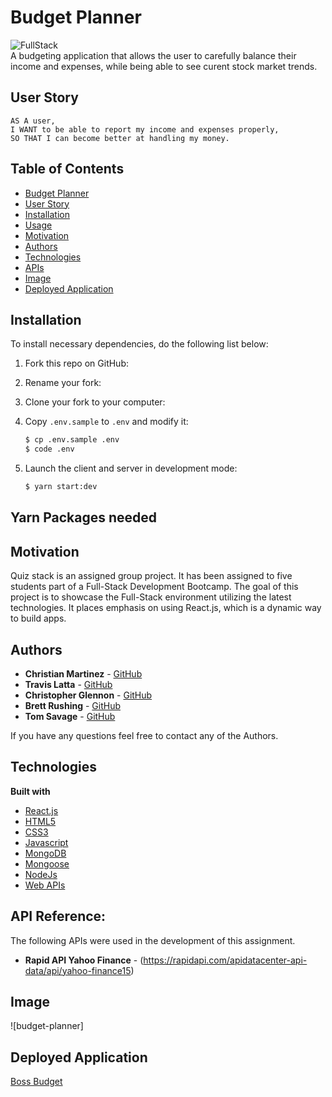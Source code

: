 
# Budget Planner
![FullStack](https://user-images.githubusercontent.com/61035701/84943225-1028d480-b0b2-11ea-8742-e49bc271dcfc.png)
<br>
A budgeting application that allows the user to carefully balance their income and expenses, while being able to see curent stock market trends.

## User Story
```
AS A user,
I WANT to be able to report my income and expenses properly,
SO THAT I can become better at handling my money.
```
## Table of Contents

  * [Budget Planner](#budget-planner)
  * [User Story](#user-story)
  * [Installation](#installation)
  * [Usage](#Usage)
  * [Motivation](#motivation)
  * [Authors](#authors)
  * [Technologies](#technologies)
  * [APIs](#api-reference)
  * [Image](#image)
  * [Deployed Application](#deployed-application)

## Installation
To install necessary dependencies, do the following list below:
1. Fork this repo on GitHub:

2. Rename your fork:

3. Clone your fork to your computer:

4. Copy `.env.sample` to `.env` and modify it:
   ```bash
   $ cp .env.sample .env
   $ code .env
   ```

5. Launch the client and server in development mode:
   ```bash
   $ yarn start:dev
   ```

## Yarn Packages needed



## Motivation
Quiz stack is an assigned group project. It has been assigned to five students part of a Full-Stack Development Bootcamp. The goal of this project is to showcase the Full-Stack environment utilizing the latest technologies. It places emphasis on using React.js, which is a dynamic way to build apps.


## Authors
* **Christian Martinez** - [GitHub](https://github.com/cag-martinez)
* **Travis Latta** - [GitHub](https://github.com/tlatta13)
* **Christopher Glennon** - [GitHub](https://github.com/cglennon924)
* **Brett Rushing** - [GitHub](https://github.com/Brushing1215)
* **Tom Savage** - [GitHub](https://github.com/Savage1005)

If you have any questions feel free to contact any of the Authors.


## Technologies
<b>Built with</b>
- [React.js](https://reactjs.org/)
- [HTML5](https://developer.mozilla.org/en-US/docs/Web/Guide/HTML/HTML5)
- [CSS3](https://developer.mozilla.org/en-US/docs/Web/CSS)
- [Javascript](https://developer.mozilla.org/en-US/docs/Web/JavaScript)
- [MongoDB](https://www.mongodb.com/)
- [Mongoose](https://mongoosejs.com/)
- [NodeJs](https://nodejs.org/en/docs/)
- [Web APIs](https://developer.mozilla.org/en-US/docs/Web/API)

## API Reference:

The following APIs were used in the development of this assignment.
* **Rapid API Yahoo Finance** - (https://rapidapi.com/apidatacenter-api-data/api/yahoo-finance15)

## Image

![budget-planner]

## Deployed Application

<a href="http://boss-budget.herokuapp.com/">Boss Budget</a>






